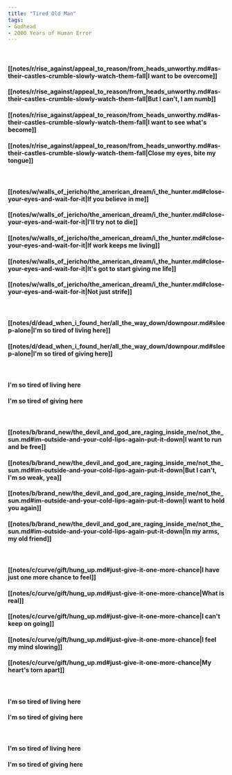 ```yaml
---
title: "Tired Old Man"
tags:
- Godhead
- 2000 Years of Human Error
---
```

&nbsp;
#### [[notes/r/rise_against/appeal_to_reason/from_heads_unworthy.md#as-their-castles-crumble-slowly-watch-them-fall|I want to be overcome]]
#### [[notes/r/rise_against/appeal_to_reason/from_heads_unworthy.md#as-their-castles-crumble-slowly-watch-them-fall|But I can't, I am numb]]
#### [[notes/r/rise_against/appeal_to_reason/from_heads_unworthy.md#as-their-castles-crumble-slowly-watch-them-fall|I want to see what's become]]
#### [[notes/r/rise_against/appeal_to_reason/from_heads_unworthy.md#as-their-castles-crumble-slowly-watch-them-fall|Close my eyes, bite my tongue]]
&nbsp;
#### [[notes/w/walls_of_jericho/the_american_dream/i_the_hunter.md#close-your-eyes-and-wait-for-it|If you believe in me]]
#### [[notes/w/walls_of_jericho/the_american_dream/i_the_hunter.md#close-your-eyes-and-wait-for-it|I'll try not to die]]
#### [[notes/w/walls_of_jericho/the_american_dream/i_the_hunter.md#close-your-eyes-and-wait-for-it|If work keeps me living]]
#### [[notes/w/walls_of_jericho/the_american_dream/i_the_hunter.md#close-your-eyes-and-wait-for-it|It's got to start giving me life]]
#### [[notes/w/walls_of_jericho/the_american_dream/i_the_hunter.md#close-your-eyes-and-wait-for-it|Not just strife]]
&nbsp;
#### [[notes/d/dead_when_i_found_her/all_the_way_down/downpour.md#sleep-alone|I'm so tired of living here]]
#### [[notes/d/dead_when_i_found_her/all_the_way_down/downpour.md#sleep-alone|I'm so tired of giving here]]
&nbsp;
#### I'm so tired of living here
#### I'm so tired of giving here
&nbsp;
#### [[notes/b/brand_new/the_devil_and_god_are_raging_inside_me/not_the_sun.md#im-outside-and-your-cold-lips-again-put-it-down|I want to run and be free]]
#### [[notes/b/brand_new/the_devil_and_god_are_raging_inside_me/not_the_sun.md#im-outside-and-your-cold-lips-again-put-it-down|But I can't, I'm so weak, yea]]
#### [[notes/b/brand_new/the_devil_and_god_are_raging_inside_me/not_the_sun.md#im-outside-and-your-cold-lips-again-put-it-down|I want to hold you again]]
#### [[notes/b/brand_new/the_devil_and_god_are_raging_inside_me/not_the_sun.md#im-outside-and-your-cold-lips-again-put-it-down|In my arms, my old friend]]
&nbsp;
#### [[notes/c/curve/gift/hung_up.md#just-give-it-one-more-chance|I have just one more chance to feel]]
#### [[notes/c/curve/gift/hung_up.md#just-give-it-one-more-chance|What is real]]
#### [[notes/c/curve/gift/hung_up.md#just-give-it-one-more-chance|I can't keep on going]]
#### [[notes/c/curve/gift/hung_up.md#just-give-it-one-more-chance|I feel my mind slowing]]
#### [[notes/c/curve/gift/hung_up.md#just-give-it-one-more-chance|My heart's torn apart]]
&nbsp;
#### I'm so tired of living here
#### I'm so tired of giving here
&nbsp;
#### I'm so tired of living here
#### I'm so tired of giving here
